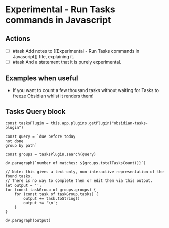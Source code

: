 # Experimental - Run Tasks commands in Javascript

## Actions

- [ ] #task Add notes to [[Experimental - Run Tasks commands in Javascript]] file, explaining it.
- [ ] #task And a statement that it is purely experimental.

## Examples when useful

- If you want to count a few thousand tasks without waiting for Tasks to freeze Obsidian whilst it renders them!

## Tasks Query block

```dataviewjs
const tasksPlugin = this.app.plugins.getPlugin("obsidian-tasks-plugin")

const query = `due before today
not done
group by path`

const groups = tasksPlugin.search(query)

dv.paragraph(`number of matches: ${groups.totalTasksCount()}`)

// Note: this gives a text-only, non-interactive representation of the found tasks.
// There is no way to complete them or edit them via this output.
let output = '';
for (const taskGroup of groups.groups) {
    for (const task of taskGroup.tasks) {
        output += task.toString()
        output += '\n';
    }
}

dv.paragraph(output)
```
